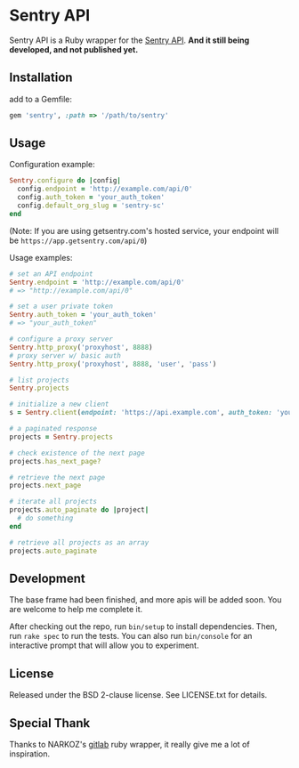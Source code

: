 # Sentry API

Sentry API is a Ruby wrapper for the [Sentry API](https://docs.sentry.io/hosted/api/). 
**And it still being developed, and not published yet.**

## Installation

add to a Gemfile:

```ruby
gem 'sentry', :path => '/path/to/sentry'
```

## Usage

Configuration example:

```ruby
Sentry.configure do |config|
  config.endpoint = 'http://example.com/api/0'
  config.auth_token = 'your_auth_token'
  config.default_org_slug = 'sentry-sc'
end
```

(Note: If you are using getsentry.com's hosted service, your endpoint will be `https://app.getsentry.com/api/0`)

Usage examples:

```ruby
# set an API endpoint
Sentry.endpoint = 'http://example.com/api/0'
# => "http://example.com/api/0"

# set a user private token
Sentry.auth_token = 'your_auth_token'
# => "your_auth_token"

# configure a proxy server
Sentry.http_proxy('proxyhost', 8888)
# proxy server w/ basic auth
Sentry.http_proxy('proxyhost', 8888, 'user', 'pass')

# list projects
Sentry.projects

# initialize a new client
s = Sentry.client(endpoint: 'https://api.example.com', auth_token: 'your_auth_token', default_org_slug: 'sentry-sc')

# a paginated response
projects = Sentry.projects

# check existence of the next page
projects.has_next_page?

# retrieve the next page
projects.next_page

# iterate all projects
projects.auto_paginate do |project|
  # do something
end

# retrieve all projects as an array
projects.auto_paginate
```

## Development
The base frame had been finished, and more apis will be added soon. 
You are welcome to help me complete it.

After checking out the repo, run `bin/setup` to install dependencies. Then, run
`rake spec` to run the tests. You can also run `bin/console` for an interactive
prompt that will allow you to experiment.

## License

Released under the BSD 2-clause license. See LICENSE.txt for details.

## Special Thank
Thanks to NARKOZ's [gitlab](https://github.com/NARKOZ/gitlab) ruby wrapper, it really give me a lot of inspiration.
